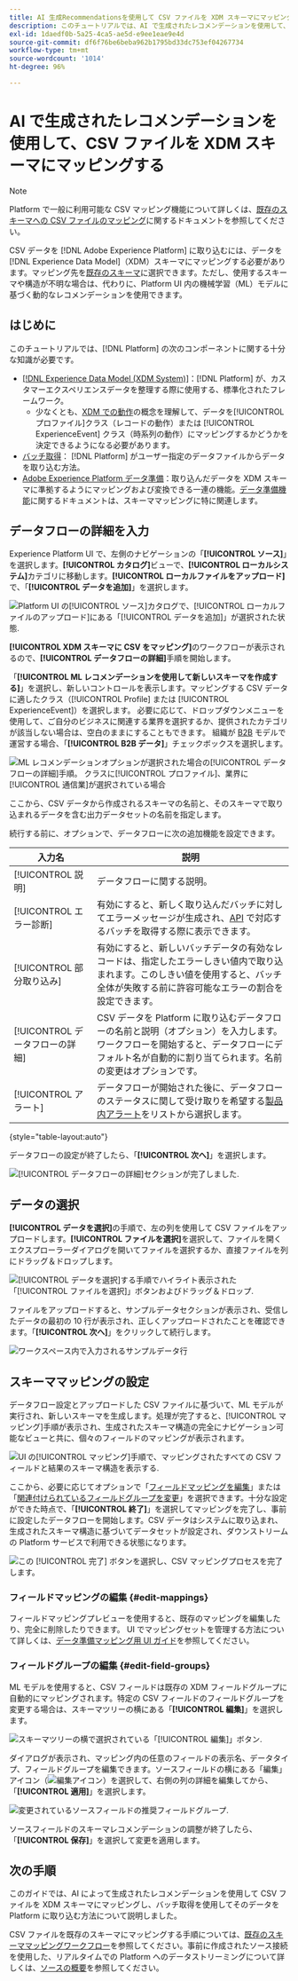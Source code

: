 ```yaml
---
title: AI 生成Recommendationsを使用して CSV ファイルを XDM スキーマにマッピングする
description: このチュートリアルでは、AI で生成されたレコメンデーションを使用して、CSV ファイルを XDM スキーマにマッピングする方法について説明します。
exl-id: 1daedf0b-5a25-4ca5-ae5d-e9ee1eae9e4d
source-git-commit: df6f76be6beba962b1795bd33dc753ef04267734
workflow-type: tm+mt
source-wordcount: '1014'
ht-degree: 96%

---
```


# AI で生成されたレコメンデーションを使用して、CSV ファイルを XDM スキーマにマッピングする

>[!NOTE]
>
>Platform で一般に利用可能な CSV マッピング機能について詳しくは、[既存のスキーマへの CSV ファイルのマッピング](./existing-schema.md)に関するドキュメントを参照してください。

CSV データを [!DNL Adobe Experience Platform] に取り込むには、データを [!DNL Experience Data Model]（XDM）スキーマにマッピングする必要があります。マッピング先を[既存のスキーマ](./existing-schema.md)に選択できます。ただし、使用するスキーマや構造が不明な場合は、代わりに、Platform UI 内の機械学習（ML）モデルに基づく動的なレコメンデーションを使用できます。

## はじめに

このチュートリアルでは、[!DNL Platform] の次のコンポーネントに関する十分な知識が必要です。

* [[!DNL Experience Data Model (XDM System)]](../../../xdm/home.md)：[!DNL Platform] が、カスタマーエクスペリエンスデータを整理する際に使用する、標準化されたフレームワーク。
   * 少なくとも、[XDM での動作](../../../xdm/home.md#data-behaviors)の概念を理解して、データを[!UICONTROL プロファイル]クラス（レコードの動作）または [!UICONTROL ExperienceEvent] クラス（時系列の動作）にマッピングするかどうかを決定できるようになる必要があります。
* [バッチ取得](../../batch-ingestion/overview.md)： [!DNL Platform] がユーザー指定のデータファイルからデータを取り込む方法。
* [Adobe Experience Platform データ準備](../../batch-ingestion/overview.md)：取り込んだデータを XDM スキーマに準拠するようにマッピングおよび変換できる一連の機能。[データ準備機能](../../../data-prep/functions.md)に関するドキュメントは、スキーママッピングに特に関連します。

## データフローの詳細を入力

Experience Platform UI で、左側のナビゲーションの「**[!UICONTROL ソース]**」を選択します。**[!UICONTROL カタログ]**&#x200B;ビューで、**[!UICONTROL ローカルシステム]**&#x200B;カテゴリに移動します。**[!UICONTROL ローカルファイルをアップロード]**&#x200B;で、「**[!UICONTROL データを追加]**」を選択します。

![Platform UI の[!UICONTROL ソース]カタログで、[!UICONTROL ローカルファイルのアップロード]にある「[!UICONTROL データを追加]」が選択された状態.](../../images/tutorials/map-csv-recommendations/local-file-upload.png)

**[!UICONTROL XDM スキーマに CSV をマッピング]**&#x200B;のワークフローが表示されるので、**[!UICONTROL データフローの詳細]**&#x200B;手順を開始します。

「**[!UICONTROL ML レコメンデーションを使用して新しいスキーマを作成する]**」を選択し、新しいコントロールを表示します。マッピングする CSV データに適したクラス（[!UICONTROL Profile] または [!UICONTROL ExperienceEvent]）を選択します。 必要に応じて、ドロップダウンメニューを使用して、ご自分のビジネスに関連する業界を選択するか、提供されたカテゴリが該当しない場合は、空白のままにすることもできます。 組織が [B2B](../../../xdm/tutorials/relationship-b2b.md) モデルで運営する場合、「**[!UICONTROL B2B データ]**」チェックボックスを選択します。

![ML レコメンデーションオプションが選択された場合の[!UICONTROL データフローの詳細]手順。 クラスに[!UICONTROL プロファイル]、業界に[!UICONTROL 通信業]が選択されている場合](../../images/tutorials/map-csv-recommendations/select-class-and-industry.png)

ここから、CSV データから作成されるスキーマの名前と、そのスキーマで取り込まれるデータを含む出力データセットの名前を指定します。

続行する前に、オプションで、データフローに次の追加機能を設定できます。

| 入力名 | 説明 |
| --- | --- |
| [!UICONTROL 説明] | データフローに関する説明。 |
| [!UICONTROL エラー診断] | 有効にすると、新しく取り込んだバッチに対してエラーメッセージが生成され、[API](../../batch-ingestion/api-overview.md) で対応するバッチを取得する際に表示できます。 |
| [!UICONTROL 部分取り込み] | 有効にすると、新しいバッチデータの有効なレコードは、指定したエラーしきい値内で取り込まれます。このしきい値を使用すると、バッチ全体が失敗する前に許容可能なエラーの割合を設定できます。 |
| [!UICONTROL データフローの詳細] | CSV データを Platform に取り込むデータフローの名前と説明（オプション）を入力します。ワークフローを開始すると、データフローにデフォルト名が自動的に割り当てられます。名前の変更はオプションです。 |
| [!UICONTROL アラート] | データフローが開始された後に、データフローのステータスに関して受け取りを希望する[製品内アラート](../../../observability/alerts/overview.md)をリストから選択します。 |

{style="table-layout:auto"}

データフローの設定が終了したら、「**[!UICONTROL 次へ]**」を選択します。

![[!UICONTROL データフローの詳細]セクションが完了しました.](../../images/tutorials/map-csv-recommendations/dataflow-detail-complete.png)

## データの選択

**[!UICONTROL データを選択]**&#x200B;の手順で、左の列を使用して CSV ファイルをアップロードします。**[!UICONTROL ファイルを選択]**&#x200B;を選択して、ファイルを開くエクスプローラーダイアログを開いてファイルを選択するか、直接ファイルを列にドラッグ＆ドロップします。

![[!UICONTROL データを選択]する手順でハイライト表示された「[!UICONTROL ファイルを選択]」ボタンおよびドラッグ＆ドロップ.](../../images/tutorials/map-csv-recommendations/upload-files.png)

ファイルをアップロードすると、サンプルデータセクションが表示され、受信したデータの最初の 10 行が表示され、正しくアップロードされたことを確認できます。「**[!UICONTROL 次へ]**」をクリックして続行します。

![ワークスペース内で入力されるサンプルデータ行](../../images/tutorials/map-csv-recommendations/data-uploaded.png)

## スキーママッピングの設定

データフロー設定とアップロードした CSV ファイルに基づいて、ML モデルが実行され、新しいスキーマを生成します。処理が完了すると、[!UICONTROL マッピング]手順が表示され、生成されたスキーマ構造の完全にナビゲーション可能なビューと共に、個々のフィールドのマッピングが表示されます。

![UI の[!UICONTROL マッピング]手順で、マッピングされたすべての CSV フィールドと結果のスキーマ構造を表示する.](../../images/tutorials/map-csv-recommendations/schema-generated.png)

ここから、必要に応じてオプションで「[フィールドマッピングを編集](#edit-mappings)」または「[関連付けられているフィールドグループを変更](#edit-schema)」を選択できます。十分な設定ができた時点で、「**[!UICONTROL 終了]**」を選択してマッピングを完了し、事前に設定したデータフローを開始します。CSV データはシステムに取り込まれ、生成されたスキーマ構造に基づいてデータセットが設定され、ダウンストリームの Platform サービスで利用できる状態になります。

![この [!UICONTROL 完了] ボタンを選択し、CSV マッピングプロセスを完了します。](../../images/tutorials/map-csv-recommendations/finish-mapping.png)

### フィールドマッピングの編集 {#edit-mappings}

フィールドマッピングプレビューを使用すると、既存のマッピングを編集したり、完全に削除したりできます。 UI でマッピングセットを管理する方法について詳しくは、[データ準備マッピング用 UI ガイド](../../../data-prep/ui/mapping.md#mapping-interface)を参照してください。

### フィールドグループの編集 {#edit-field-groups}

ML モデルを使用すると、CSV フィールドは既存の XDM フィールドグループに自動的にマッピングされます。特定の CSV フィールドのフィールドグループを変更する場合は、スキーマツリーの横にある「**[!UICONTROL 編集]**」を選択します。

![スキーマツリーの横で選択されている「[!UICONTROL 編集]」ボタン.](../../images/tutorials/map-csv-recommendations/edit-schema-structure.png)

ダイアログが表示され、マッピング内の任意のフィールドの表示名、データタイプ、フィールドグループを編集できます。ソースフィールドの横にある「編集」アイコン（![編集アイコン](../../images/tutorials/map-csv-recommendations/edit-icon.png)）を選択して、右側の列の詳細を編集してから、「**[!UICONTROL 適用]**」を選択します。

![変更されているソースフィールドの推奨フィールドグループ.](../../images/tutorials/map-csv-recommendations/select-schema-field.png)

ソースフィールドのスキーマレコメンデーションの調整が終了したら、「**[!UICONTROL 保存]**」を選択して変更を適用します。

## 次の手順

このガイドでは、AI によって生成されたレコメンデーションを使用して CSV ファイルを XDM スキーマにマッピングし、バッチ取得を使用してそのデータを Platform に取り込む方法について説明しました。

CSV ファイルを既存のスキーマにマッピングする手順については、[既存のスキーママッピングワークフロー](./existing-schema.md)を参照してください。事前に作成されたソース接続を使用した、リアルタイムでの Platform へのデータストリーミングについて詳しくは、[ソースの概要](../../../sources/home.md)を参照してください。
